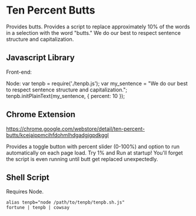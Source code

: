 # Ten Percent Butts

Provides butts. Provides a script to replace approximately 10% of the words in a selection with the word "butts." We do our best to respect sentence structure and capitalization.

## Javascript Library

Front-end:
    <script type="text/javascript" src="tenpb/tenpb.js"></script>
    <script type="text/javascript">
      var container = document.body;
      tenpb.initModule(container, { percent: 10 });
      // tenpb.detachModule(container);
    </script>

Node:
    var tenpb = require('./tenpb.js');
    var my_sentence = "We do our best to respect sentence structure and capitalization.";
    tenpb.initPlainText(my_sentence, { percent: 10 });

## Chrome Extension

https://chrome.google.com/webstore/detail/ten-percent-butts/kcejaippmcihfdohmlhdgadgjgpdkggl

Provides a toggle button with percent slider (0-100%) and option to run automatically on each page load. Try 1% and Run at startup! You'll forget the script is even running until butt get replaced unexpectedly.

## Shell Script

Requires Node.

    alias tenpb="node /path/to/tenpb/tenpb.sh.js"
    fortune | tenpb | cowsay
